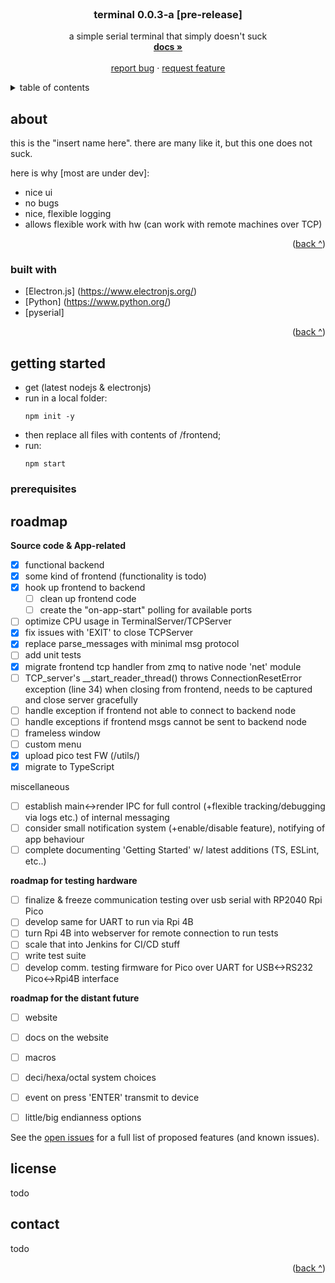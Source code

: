 <!-- PROJECT LOGO -->
<br />
<div align="center">
  <a href=""> <!--put logo here-->
    <!--<img src="images/logo.png" alt="Logo" width="80" height="80"> -->
  </a>

  <h3 align="center">terminal 0.0.3-a [pre-release]</h3>

  <p align="center">
    a simple serial terminal that simply doesn't suck
    <br />
    <a href="https://github.com/makaveevognyan/terminal/blob/main/README.md"><strong>docs »</strong></a>
    <br />
    <br />
    <a href="https://github.com/makaveevognyan/terminal/issues">report bug</a>
    ·
    <a href="https://github.com/makaveevognyan/terminal/issues">request feature</a>
  </p>
</div>

<!-- TABLE OF CONTENTS -->
<details>
  <summary>table of contents</summary>
  <ol>
    <li>
      <a href="#about-the-project">intro</a>
      <ul>
        <li><a href="#built-with">built with</a></li>
      </ul>
    </li>
    <li>
      <a href="#getting-started">getting started</a>
      <ul>
        <li><a href="#prerequisites">prerequisites</a></li>
        <li><a href="#installation">installation</a></li>
      </ul>
    </li>
    <li><a href="#roadmap">roadmap</a></li>
    <li><a href="#license">license</a></li>
    <li><a href="#contact">contact</a></li>
  </ol>
</details>

<!-- ABOUT THE PROJECT -->
## about

<!--[![Product Name Screen Shot][product-screenshot]](https://example.com)-->

this is the "insert name here". there are many like it, but this one does not suck.

here is why [most are under dev]:
* nice ui
* no bugs
* nice, flexible logging
* allows flexible work with hw (can work with remote machines over TCP)

<p align="right">(<a href="#top">back ^</a>)</p>

### built with

* [Electron.js] (https://www.electronjs.org/)
* [Python] (https://www.python.org/)
* [pyserial]

<p align="right">(<a href="#top">back ^</a>)</p>


<!-- GETTING STARTED -->
## getting started

- get (latest nodejs & electronjs)
- run in a local folder: 
    ```
    npm init -y
    ```
- then replace all files with contents of /frontend;
- run:
    ```
    npm start
    ```

### prerequisites


<!-- ROADMAP -->
## roadmap

**Source code & App-related**
- [x] functional backend
- [x] some kind of frontend (functionality is todo)
- [x] hook up frontend to backend
  - [ ] clean up frontend code
  - [ ] create the "on-app-start" polling for available ports
- [ ] optimize CPU usage in TerminalServer/TCPServer
- [x] fix issues with 'EXIT' to close TCPServer
- [x] replace parse_messages with minimal msg protocol
- [ ] add unit tests
- [x] migrate frontend tcp handler from zmq to native node 'net' module
- [ ] TCP_server's __start_reader_thread() throws ConnectionResetError exception (line 34) when closing from frontend, needs to be captured and close server gracefully
- [ ] handle exception if frontend not able to connect to backend node
- [ ] handle exceptions if frontend msgs cannot be sent to backend node
- [ ] frameless window
- [ ] custom menu
- [x] upload pico test FW (/utils/)
- [x] migrate to TypeScript

miscellaneous
- [ ] establish main<->render IPC for full control (+flexible tracking/debugging via logs etc.) of internal messaging 
- [ ] consider small notification system (+enable/disable feature), notifying of app behaviour
- [ ] complete documenting 'Getting Started' w/ latest additions (TS, ESLint, etc..)

**roadmap for testing hardware**
- [ ] finalize & freeze communication testing over usb serial with RP2040 Rpi Pico
- [ ] develop same for UART to run via Rpi 4B
- [ ] turn Rpi 4B into webserver for remote connection to run tests
- [ ] scale that into Jenkins for CI/CD stuff
- [ ] write test suite
- [ ] develop comm. testing firmware for Pico over UART for USB<->RS232 Pico<->Rpi4B interface

**roadmap for the distant future**
- [ ] website
- [ ] docs on the website
- [ ] macros
- [ ] deci/hexa/octal system choices
- [ ] event on press 'ENTER' transmit to device
- [ ] little/big endianness options  


See the [open issues](https://github.com/makaveevognyan/terminal/issues) for a full list of proposed features (and known issues).

## license
todo

## contact
todo

<p align="right">(<a href="#top">back ^</a>)</p>
